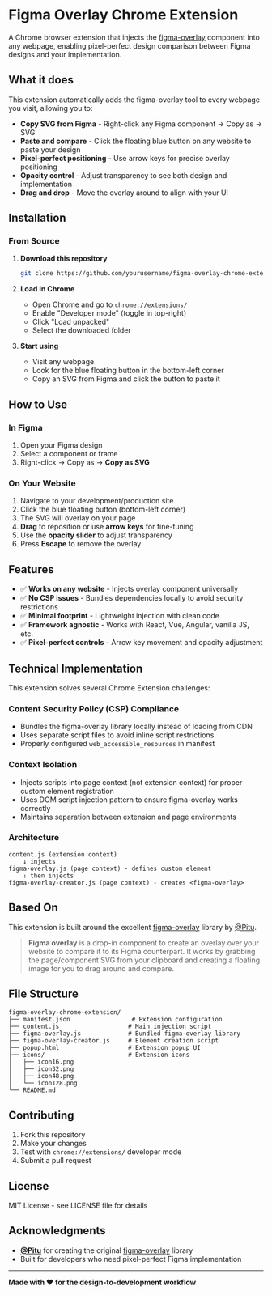 # Figma Overlay Chrome Extension

A Chrome browser extension that injects the [figma-overlay](https://github.com/Pitu/figma-overlay) component into any webpage, enabling pixel-perfect design comparison between Figma designs and your implementation.

## What it does

This extension automatically adds the figma-overlay tool to every webpage you visit, allowing you to:

- **Copy SVG from Figma** - Right-click any Figma component → Copy as → SVG
- **Paste and compare** - Click the floating blue button on any website to paste your design
- **Pixel-perfect positioning** - Use arrow keys for precise overlay positioning
- **Opacity control** - Adjust transparency to see both design and implementation
- **Drag and drop** - Move the overlay around to align with your UI

## Installation

### From Source

1. **Download this repository**

   ```bash
   git clone https://github.com/yourusername/figma-overlay-chrome-extension.git
   ```

2. **Load in Chrome**

   - Open Chrome and go to `chrome://extensions/`
   - Enable "Developer mode" (toggle in top-right)
   - Click "Load unpacked"
   - Select the downloaded folder

3. **Start using**
   - Visit any webpage
   - Look for the blue floating button in the bottom-left corner
   - Copy an SVG from Figma and click the button to paste it

## How to Use

### In Figma

1. Open your Figma design
2. Select a component or frame
3. Right-click → Copy as → **Copy as SVG**

### On Your Website

1. Navigate to your development/production site
2. Click the blue floating button (bottom-left corner)
3. The SVG will overlay on your page
4. **Drag** to reposition or use **arrow keys** for fine-tuning
5. Use the **opacity slider** to adjust transparency
6. Press **Escape** to remove the overlay

## Features

- ✅ **Works on any website** - Injects overlay component universally
- ✅ **No CSP issues** - Bundles dependencies locally to avoid security restrictions
- ✅ **Minimal footprint** - Lightweight injection with clean code
- ✅ **Framework agnostic** - Works with React, Vue, Angular, vanilla JS, etc.
- ✅ **Pixel-perfect controls** - Arrow key movement and opacity adjustment

## Technical Implementation

This extension solves several Chrome Extension challenges:

### Content Security Policy (CSP) Compliance

- Bundles the figma-overlay library locally instead of loading from CDN
- Uses separate script files to avoid inline script restrictions
- Properly configured `web_accessible_resources` in manifest

### Context Isolation

- Injects scripts into page context (not extension context) for proper custom element registration
- Uses DOM script injection pattern to ensure figma-overlay works correctly
- Maintains separation between extension and page environments

### Architecture

```
content.js (extension context)
    ↓ injects
figma-overlay.js (page context) - defines custom element
    ↓ then injects
figma-overlay-creator.js (page context) - creates <figma-overlay>
```

## Based On

This extension is built around the excellent [figma-overlay](https://github.com/Pitu/figma-overlay) library by [@Pitu](https://github.com/Pitu).

> **Figma overlay** is a drop-in component to create an overlay over your website to compare it to its Figma counterpart. It works by grabbing the page/component SVG from your clipboard and creating a floating image for you to drag around and compare.

## File Structure

```
figma-overlay-chrome-extension/
├── manifest.json                 # Extension configuration
├── content.js                   # Main injection script
├── figma-overlay.js             # Bundled figma-overlay library
├── figma-overlay-creator.js     # Element creation script
├── popup.html                   # Extension popup UI
├── icons/                       # Extension icons
│   ├── icon16.png
│   ├── icon32.png
│   ├── icon48.png
│   └── icon128.png
└── README.md
```

## Contributing

1. Fork this repository
2. Make your changes
3. Test with `chrome://extensions/` developer mode
4. Submit a pull request

## License

MIT License - see LICENSE file for details

## Acknowledgments

- **[@Pitu](https://github.com/Pitu)** for creating the original [figma-overlay](https://github.com/Pitu/figma-overlay) library
- Built for developers who need pixel-perfect Figma implementation

---

**Made with ❤️ for the design-to-development workflow**
